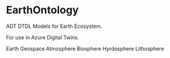 # EarthOntology
ADT DTDL Models for Earth Ecosystem.

For use in Azure Digital Twins.

Earth
Geospace
Atmosphere
Biosphere
Hyrdosphere
Lithosphere
